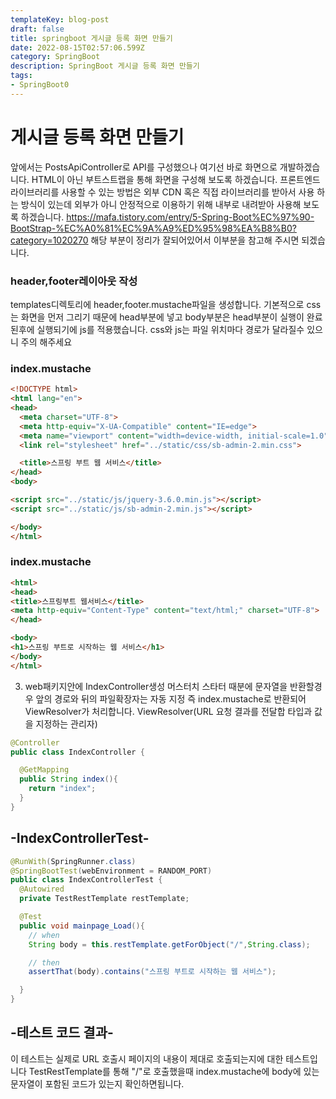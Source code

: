 ```yaml
---
templateKey: blog-post
draft: false
title: springboot 게시글 등록 화면 만들기
date: 2022-08-15T02:57:06.599Z
category: SpringBoot
description: SpringBoot 게시글 등록 화면 만들기
tags: 
- SpringBoot0
---
```

# **게시글 등록 화면 만들기**
앞에서는 PostsApiController로 API를 구성했으나 여기선 바로 화면으로 개발하겠습니다.
HTML이 아닌 부트스트랩을 통해 화면을 구성해 보도록 하겠습니다. 프론트엔드 라이브러리를 사용할 수 있는 방법은 외부 CDN 혹은 직접 라이브러리를 받아서 사용 하는 방식이 있는데
외부가 아니 안정적으로 이용하기 위해 내부로 내려받아 사용해 보도록 하겠습니다.
https://mafa.tistory.com/entry/5-Spring-Boot%EC%97%90-BootStrap-%EC%A0%81%EC%9A%A9%ED%95%98%EA%B8%B0?category=1020270 해당 부분이 정리가 잘되어있어서 이부분을 참고해 주시면 되겠습니다.


### **header,footer레이아웃 작성**
templates디렉토리에 header,footer.mustache파일을 생성합니다.
기본적으로 css는 화면을 먼저 그리기 때문에 head부분에 넣고 body부분은 head부분이 실행이 완료된후에 실행되기에 js를 적용했습니다.
css와 js는 파일 위치마다 경로가 달라질수 있으니 주의 해주세요

### **index.mustache**
```html
<!DOCTYPE html>
<html lang="en">
<head>
  <meta charset="UTF-8">
  <meta http-equiv="X-UA-Compatible" content="IE=edge">
  <meta name="viewport" content="width=device-width, initial-scale=1.0">
  <link rel="stylesheet" href="../static/css/sb-admin-2.min.css">

  <title>스프링 부트 웹 서비스</title>
</head>
<body>

<script src="../static/js/jquery-3.6.0.min.js"></script>
<script src="../static/js/sb-admin-2.min.js"></script>

</body>
</html>
```


### **index.mustache**
```html
<html>
<head>
<title>스프링부트 웹서비스</title>
<meta http-equiv="Content-Type" content="text/html;" charset="UTF-8">
</head>

<body>
<h1>스프링 부트로 시작하는 웹 서비스</h1>
</body>
</html>
```
  3. web패키지안에 IndexController생성 머스터치 스타터 때분에 문자열을 반환할경우 앞의 경로와 뒤의 파일확장자는 자동 지정 즉 index.mustache로 반환되어 ViewResolver가 처리합니다. ViewResolver(URL 요청 결과를 전달합 타입과 값을 지정하는 관리자)
```java
@Controller
public class IndexController {

  @GetMapping
  public String index(){
    return "index";
  }
}
```


## **\-IndexControllerTest-**
```java
@RunWith(SpringRunner.class)
@SpringBootTest(webEnvironment = RANDOM_PORT)
public class IndexControllerTest {
  @Autowired
  private TestRestTemplate restTemplate;

  @Test
  public void mainpage_Load(){
    // when
    String body = this.restTemplate.getForObject("/",String.class);

    // then
    assertThat(body).contains("스프링 부트로 시작하는 웹 서비스");

  }
}
```

## **\-테스트 코드 결과-**
이 테스트는 실제로 URL 호출시 페이지의 내용이 제대로 호출되는지에 대한 테스트입니다
TestRestTemplate를 통해 "/"로 호출했을때 index.mustache에 body에 있는 문자열이 포함된 코드가 있는지 확인하면됩니다.